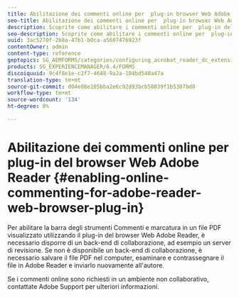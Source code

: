 ```yaml
---
title: Abilitazione dei commenti online per  plug-in browser Web Adobe Reader
seo-title: Abilitazione dei commenti online per  plug-in browser Web Adobe Reader
description: Scoprite come abilitare i commenti online per  plug-in del browser Web Adobe Reader.
seo-description: Scoprite come abilitare i commenti online per  plug-in del browser Web Adobe Reader.
uuid: 3ac5270f-2b8a-47b1-b0ca-a5607476923f
contentOwner: admin
content-type: reference
geptopics: SG_AEMFORMS/categories/configuring_acrobat_reader_dc_extensions
products: SG_EXPERIENCEMANAGER/6.4/FORMS
discoiquuid: 9c4f8e1e-c2f7-4648-9a2a-104bd540a47a
translation-type: tm+mt
source-git-commit: d04e08e105bba2e6c92d93bcb58839f1b5307bd8
workflow-type: tm+mt
source-wordcount: '134'
ht-degree: 0%

---
```



# Abilitazione dei commenti online per  plug-in del browser Web Adobe Reader {#enabling-online-commenting-for-adobe-reader-web-browser-plug-in}

Per abilitare la barra degli strumenti Commenti e marcatura in un file PDF visualizzato utilizzando il plug-in del browser Web  Adobe Reader, è necessario disporre di un back-end di collaborazione, ad esempio un server di revisione. Se non è disponibile un back-end di collaborazione, è necessario salvare il file PDF nel computer, esaminare e contrassegnare il file in  Adobe Reader e inviarlo nuovamente all&#39;autore.

Se i commenti online sono richiesti in un ambiente non collaborativo, contattate  Adobe Support per ulteriori informazioni.
